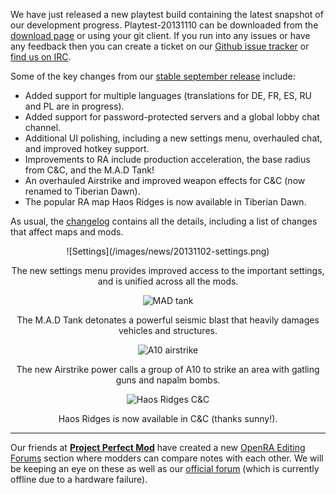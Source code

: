 We have just released a new playtest build containing the latest snapshot of our development progress.
Playtest-20131110 can be downloaded from the [download page](/download/) or using your git client.
If you run into any issues or have any feedback then you can create a ticket on our [Github issue tracker](http://bugs.open-ra.org) or [find us on IRC](http://webchat.freenode.net/?channels=openra).

Some of the key changes from our [stable september release](http://openra.res0l.net/news/release-20130915/) include:

   - Added support for multiple languages (translations for DE, FR, ES, RU and PL are in progress).
   - Added support for password-protected servers and a global lobby chat channel.
   - Additional UI polishing, including a new settings menu, overhauled chat, and improved hotkey support.
   - Improvements to RA include production acceleration, the base radius from C&C, and the M.A.D Tank!
   - An overhauled Airstrike and improved weapon effects for C&C (now renamed to Tiberian Dawn).
   - The popular RA map Haos Ridges is now available in Tiberian Dawn.

As usual, the [changelog](https://github.com/OpenRA/OpenRA/blob/playtest-20131110/CHANGELOG) contains all the details, including a list of changes that affect maps and mods.

<div style="text-align:center" markdown="1">
![Settings](/images/news/20131102-settings.png)

The new settings menu provides improved access to the important settings, and is unified across all the mods.

![MAD tank](/images/news/20131102-qtnk.png)

The M.A.D Tank detonates a powerful seismic blast that heavily damages vehicles and structures.

![A10 airstrike](/images/news/20131102-a10-strike.png)

The new Airstrike power calls a group of A10 to strike an area with gatling guns and napalm bombs.

![Haos Ridges C&C](/images/news/20131102-haos-ridges-cnc.png)

Haos Ridges is now available in C&C (thanks sunny!).
</div>

<hr />

Our friends at **[Project Perfect Mod](http://www.ppmsite.com/)** have created a new [OpenRA Editing Forums](http://www.ppmsite.com/forum/index.php?f=929) section where modders can compare notes with each other.
We will be keeping an eye on these as well as our [official forum](http://www.sleipnirstuff.com/forum/viewforum.php?f=80) (which is currently offline due to a hardware failure).